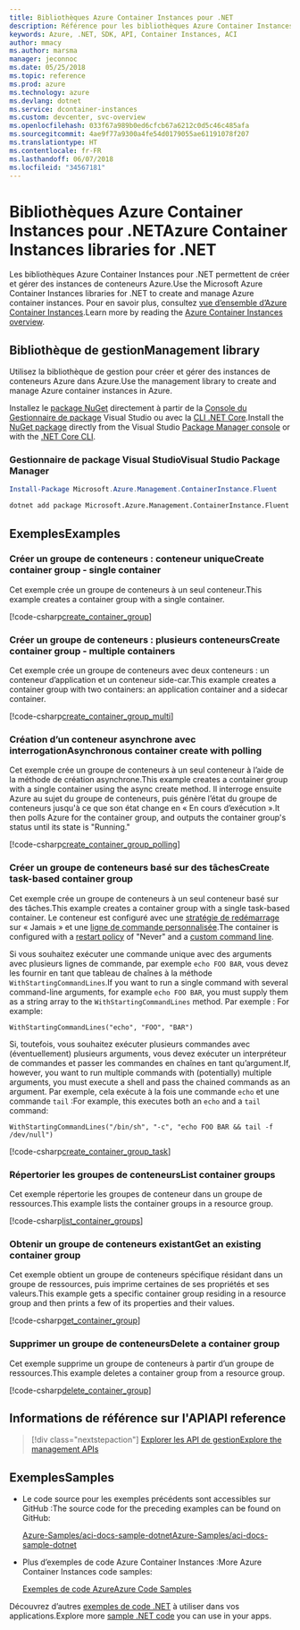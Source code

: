 ```yaml
---
title: Bibliothèques Azure Container Instances pour .NET
description: Référence pour les bibliothèques Azure Container Instances pour .NET
keywords: Azure, .NET, SDK, API, Container Instances, ACI
author: mmacy
ms.author: marsma
manager: jeconnoc
ms.date: 05/25/2018
ms.topic: reference
ms.prod: azure
ms.technology: azure
ms.devlang: dotnet
ms.service: dcontainer-instances
ms.custom: devcenter, svc-overview
ms.openlocfilehash: 033f67a989b0ed6cfcb67a6212c0d5c46c485afa
ms.sourcegitcommit: 4ae9f77a9300a4fe54d0179055ae61191078f207
ms.translationtype: HT
ms.contentlocale: fr-FR
ms.lasthandoff: 06/07/2018
ms.locfileid: "34567181"
---
```

# <a name="azure-container-instances-libraries-for-net"></a><span data-ttu-id="550f5-104">Bibliothèques Azure Container Instances pour .NET</span><span class="sxs-lookup"><span data-stu-id="550f5-104">Azure Container Instances libraries for .NET</span></span>

<span data-ttu-id="550f5-105">Les bibliothèques Azure Container Instances pour .NET permettent de créer et gérer des instances de conteneurs Azure.</span><span class="sxs-lookup"><span data-stu-id="550f5-105">Use the Microsoft Azure Container Instances libraries for .NET to create and manage Azure container instances.</span></span> <span data-ttu-id="550f5-106">Pour en savoir plus, consultez [vue d’ensemble d’Azure Container Instances](/azure/container-instances/container-instances-overview).</span><span class="sxs-lookup"><span data-stu-id="550f5-106">Learn more by reading the [Azure Container Instances overview](/azure/container-instances/container-instances-overview).</span></span>

## <a name="management-library"></a><span data-ttu-id="550f5-107">Bibliothèque de gestion</span><span class="sxs-lookup"><span data-stu-id="550f5-107">Management library</span></span>

<span data-ttu-id="550f5-108">Utilisez la bibliothèque de gestion pour créer et gérer des instances de conteneurs Azure dans Azure.</span><span class="sxs-lookup"><span data-stu-id="550f5-108">Use the management library to create and manage Azure container instances in Azure.</span></span>

<span data-ttu-id="550f5-109">Installez le [package NuGet](https://www.nuget.org/packages/Microsoft.Azure.Management.ContainerInstance.Fluent) directement à partir de la [Console du Gestionnaire de package][PackageManager] Visual Studio ou avec la [CLI .NET Core][DotNetCLI].</span><span class="sxs-lookup"><span data-stu-id="550f5-109">Install the [NuGet package](https://www.nuget.org/packages/Microsoft.Azure.Management.ContainerInstance.Fluent) directly from the Visual Studio [Package Manager console][PackageManager] or with the [.NET Core CLI][DotNetCLI].</span></span>

### <a name="visual-studio-package-manager"></a><span data-ttu-id="550f5-110">Gestionnaire de package Visual Studio</span><span class="sxs-lookup"><span data-stu-id="550f5-110">Visual Studio Package Manager</span></span>

```powershell
Install-Package Microsoft.Azure.Management.ContainerInstance.Fluent
```

```bash
dotnet add package Microsoft.Azure.Management.ContainerInstance.Fluent
```

## <a name="examples"></a><span data-ttu-id="550f5-111">Exemples</span><span class="sxs-lookup"><span data-stu-id="550f5-111">Examples</span></span>

### <a name="create-container-group---single-container"></a><span data-ttu-id="550f5-112">Créer un groupe de conteneurs : conteneur unique</span><span class="sxs-lookup"><span data-stu-id="550f5-112">Create container group - single container</span></span>

<span data-ttu-id="550f5-113">Cet exemple crée un groupe de conteneurs à un seul conteneur.</span><span class="sxs-lookup"><span data-stu-id="550f5-113">This example creates a container group with a single container.</span></span>

<!-- SOURCE REPO: https://github.com/Azure-Samples/aci-docs-sample-dotnet -->
[!code-csharp[create_container_group](~/aci-docs-sample-dotnet/Program.cs#create_container_group "Create single-container group")]

### <a name="create-container-group---multiple-containers"></a><span data-ttu-id="550f5-114">Créer un groupe de conteneurs : plusieurs conteneurs</span><span class="sxs-lookup"><span data-stu-id="550f5-114">Create container group - multiple containers</span></span>

<span data-ttu-id="550f5-115">Cet exemple crée un groupe de conteneurs avec deux conteneurs : un conteneur d’application et un conteneur side-car.</span><span class="sxs-lookup"><span data-stu-id="550f5-115">This example creates a container group with two containers: an application container and a sidecar container.</span></span>

<!-- SOURCE REPO: https://github.com/Azure-Samples/aci-docs-sample-dotnet -->
[!code-csharp[create_container_group_multi](~/aci-docs-sample-dotnet/Program.cs#create_container_group_multi "Create multi-container group")]

### <a name="asynchronous-container-create-with-polling"></a><span data-ttu-id="550f5-116">Création d’un conteneur asynchrone avec interrogation</span><span class="sxs-lookup"><span data-stu-id="550f5-116">Asynchronous container create with polling</span></span>

<span data-ttu-id="550f5-117">Cet exemple crée un groupe de conteneurs à un seul conteneur à l’aide de la méthode de création asynchrone.</span><span class="sxs-lookup"><span data-stu-id="550f5-117">This example creates a container group with a single container using the async create method.</span></span> <span data-ttu-id="550f5-118">Il interroge ensuite Azure au sujet du groupe de conteneurs, puis génère l’état du groupe de conteneurs jusqu'à ce que son état change en « En cours d’exécution ».</span><span class="sxs-lookup"><span data-stu-id="550f5-118">It then polls Azure for the container group, and outputs the container group's status until its state is "Running."</span></span>

<!-- SOURCE REPO: https://github.com/Azure-Samples/aci-docs-sample-dotnet -->
[!code-csharp[create_container_group_polling](~/aci-docs-sample-dotnet/Program.cs#create_container_group_polling "Create single-container group with async and polling")]

### <a name="create-task-based-container-group"></a><span data-ttu-id="550f5-119">Créer un groupe de conteneurs basé sur des tâches</span><span class="sxs-lookup"><span data-stu-id="550f5-119">Create task-based container group</span></span>

<span data-ttu-id="550f5-120">Cet exemple crée un groupe de conteneurs à un seul conteneur basé sur des tâches.</span><span class="sxs-lookup"><span data-stu-id="550f5-120">This example creates a container group with a single task-based container.</span></span> <span data-ttu-id="550f5-121">Le conteneur est configuré avec une [stratégie de redémarrage](/azure/container-instances/container-instances-restart-policy) sur « Jamais » et une [ligne de commande personnalisée](/azure/container-instances/container-instances-restart-policy#command-line-override).</span><span class="sxs-lookup"><span data-stu-id="550f5-121">The container is configured with a [restart policy](/azure/container-instances/container-instances-restart-policy) of "Never" and a [custom command line](/azure/container-instances/container-instances-restart-policy#command-line-override).</span></span>

<span data-ttu-id="550f5-122">Si vous souhaitez exécuter une commande unique avec des arguments avec plusieurs lignes de commande, par exemple `echo FOO BAR`, vous devez les fournir en tant que tableau de chaînes à la méthode `WithStartingCommandLines`.</span><span class="sxs-lookup"><span data-stu-id="550f5-122">If you want to run a single command with several command-line arguments, for example `echo FOO BAR`, you must supply them as a string array to the `WithStartingCommandLines` method.</span></span> <span data-ttu-id="550f5-123">Par exemple : </span><span class="sxs-lookup"><span data-stu-id="550f5-123">For example:</span></span>

`WithStartingCommandLines("echo", "FOO", "BAR")`

<span data-ttu-id="550f5-124">Si, toutefois, vous souhaitez exécuter plusieurs commandes avec (éventuellement) plusieurs arguments, vous devez exécuter un interpréteur de commandes et passer les commandes en chaînes en tant qu’argument.</span><span class="sxs-lookup"><span data-stu-id="550f5-124">If, however, you want to run multiple commands with (potentially) multiple arguments, you must execute a shell and pass the chained commands as an argument.</span></span> <span data-ttu-id="550f5-125">Par exemple, cela exécute à la fois une commande `echo` et une commande `tail` :</span><span class="sxs-lookup"><span data-stu-id="550f5-125">For example, this executes both an `echo` and a `tail` command:</span></span>

`WithStartingCommandLines("/bin/sh", "-c", "echo FOO BAR && tail -f /dev/null")`

<!-- SOURCE REPO: https://github.com/Azure-Samples/aci-docs-sample-dotnet -->
[!code-csharp[create_container_group_task](~/aci-docs-sample-dotnet/Program.cs#create_container_group_task "Run a task-based container")]

### <a name="list-container-groups"></a><span data-ttu-id="550f5-126">Répertorier les groupes de conteneurs</span><span class="sxs-lookup"><span data-stu-id="550f5-126">List container groups</span></span>

<span data-ttu-id="550f5-127">Cet exemple répertorie les groupes de conteneur dans un groupe de ressources.</span><span class="sxs-lookup"><span data-stu-id="550f5-127">This example lists the container groups in a resource group.</span></span>

<!-- SOURCE REPO: https://github.com/Azure-Samples/aci-docs-sample-dotnet -->
[!code-csharp[list_container_groups](~/aci-docs-sample-dotnet/Program.cs#list_container_groups "List container groups")]

### <a name="get-an-existing-container-group"></a><span data-ttu-id="550f5-128">Obtenir un groupe de conteneurs existant</span><span class="sxs-lookup"><span data-stu-id="550f5-128">Get an existing container group</span></span>

<span data-ttu-id="550f5-129">Cet exemple obtient un groupe de conteneurs spécifique résidant dans un groupe de ressources, puis imprime certaines de ses propriétés et ses valeurs.</span><span class="sxs-lookup"><span data-stu-id="550f5-129">This example gets a specific container group residing in a resource group and then prints a few of its properties and their values.</span></span>

<!-- SOURCE REPO: https://github.com/Azure-Samples/aci-docs-sample-dotnet -->
[!code-csharp[get_container_group](~/aci-docs-sample-dotnet/Program.cs#get_container_group "Get container group")]

### <a name="delete-a-container-group"></a><span data-ttu-id="550f5-130">Supprimer un groupe de conteneurs</span><span class="sxs-lookup"><span data-stu-id="550f5-130">Delete a container group</span></span>

<span data-ttu-id="550f5-131">Cet exemple supprime un groupe de conteneurs à partir d’un groupe de ressources.</span><span class="sxs-lookup"><span data-stu-id="550f5-131">This example deletes a container group from a resource group.</span></span>

<!-- SOURCE REPO: https://github.com/Azure-Samples/aci-docs-sample-dotnet -->
[!code-csharp[delete_container_group](~/aci-docs-sample-dotnet/Program.cs#delete_container_group "Delete container group")]

## <a name="api-reference"></a><span data-ttu-id="550f5-132">Informations de référence sur l'API</span><span class="sxs-lookup"><span data-stu-id="550f5-132">API reference</span></span>

> [!div class="nextstepaction"]
> [<span data-ttu-id="550f5-133">Explorer les API de gestion</span><span class="sxs-lookup"><span data-stu-id="550f5-133">Explore the management APIs</span></span>](/dotnet/api/overview/azure/containerinstances/management)

## <a name="samples"></a><span data-ttu-id="550f5-134">Exemples</span><span class="sxs-lookup"><span data-stu-id="550f5-134">Samples</span></span>

* <span data-ttu-id="550f5-135">Le code source pour les exemples précédents sont accessibles sur GitHub :</span><span class="sxs-lookup"><span data-stu-id="550f5-135">The source code for the preceding examples can be found on GitHub:</span></span>

  <span data-ttu-id="550f5-136">[Azure-Samples/aci-docs-sample-dotnet][aci-docs-sample-dotnet]</span><span class="sxs-lookup"><span data-stu-id="550f5-136">[Azure-Samples/aci-docs-sample-dotnet][aci-docs-sample-dotnet]</span></span>

* <span data-ttu-id="550f5-137">Plus d’exemples de code Azure Container Instances :</span><span class="sxs-lookup"><span data-stu-id="550f5-137">More Azure Container Instances code samples:</span></span>

  <span data-ttu-id="550f5-138">[Exemples de code Azure][samples]</span><span class="sxs-lookup"><span data-stu-id="550f5-138">[Azure Code Samples][samples]</span></span>

<span data-ttu-id="550f5-139">Découvrez d’autres [exemples de code .NET](https://azure.microsoft.com/resources/samples/?platform=dotnet) à utiliser dans vos applications.</span><span class="sxs-lookup"><span data-stu-id="550f5-139">Explore more [sample .NET code](https://azure.microsoft.com/resources/samples/?platform=dotnet) you can use in your apps.</span></span>

[PackageManager]: https://docs.microsoft.com/nuget/tools/package-manager-console
[DotNetCLI]: https://docs.microsoft.com/dotnet/core/tools/dotnet-add-package
[samples]: https://azure.microsoft.com/resources/samples/?sort=0&term=ACI
[aci-docs-sample-dotnet]: https://github.com/Azure-Samples/aci-docs-sample-dotnet
